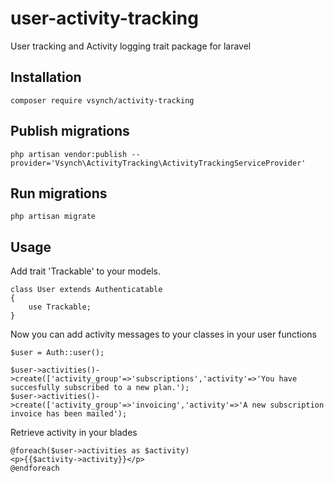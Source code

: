 # user-activity-tracking
User tracking and Activity logging trait package for laravel

## Installation
```
composer require vsynch/activity-tracking
```

## Publish migrations
``
php artisan vendor:publish --provider='Vsynch\ActivityTracking\ActivityTrackingServiceProvider'
``

## Run migrations
``
php artisan migrate
``

## Usage
Add trait 'Trackable' to your models.
```
class User extends Authenticatable
{
    use Trackable;
}
```
Now you can add activity messages to your classes in your user functions
```
$user = Auth::user();

$user->activities()->create(['activity_group'=>'subscriptions','activity'=>'You have succesfully subscribed to a new plan.');
$user->activities()->create(['activity_group'=>'invoicing','activity'=>'A new subscription invoice has been mailed');

```
Retrieve activity in your blades
```
@foreach($user->activities as $activity)
<p>{{$activity->activity}}</p>
@endforeach
```
